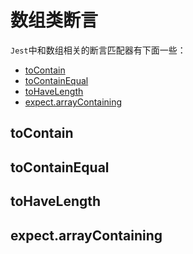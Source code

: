 # 数组类断言

`Jest`中和数组相关的断言匹配器有下面一些：

* [toContain](#tocontain)
* [toContainEqual](#tocontainequal)
* [toHaveLength](#tohavelength)
* [expect.arrayContaining](#expectarraycontaining)

## toContain

## toContainEqual

## toHaveLength

## expect.arrayContaining
